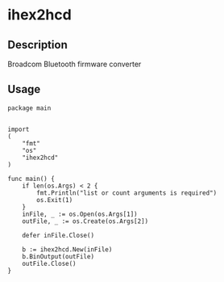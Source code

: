 # ihex2hcd

## Description
Broadcom Bluetooth firmware converter

## Usage 


``` golang
package main


import
(
	"fmt"
	"os"
	"ihex2hcd"
)

func main() {
	if len(os.Args) < 2 {
		fmt.Println("list or count arguments is required")
		os.Exit(1)
	}
	inFile, _ := os.Open(os.Args[1])
	outFile, _ := os.Create(os.Args[2])

	defer inFile.Close()

	b := ihex2hcd.New(inFile)
	b.BinOutput(outFile)
	outFile.Close()
}
